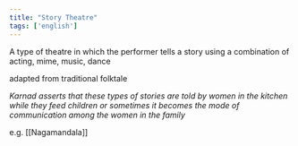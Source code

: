 ```yaml
---
title: "Story Theatre"
tags: ['english']
---
```



A type of theatre in which the performer tells a story using a combination of acting, mime, music, dance

adapted from traditional folktale 

*Karnad asserts that these types of stories are told by women in the kitchen while they feed children or sometimes it becomes the mode of  communication among the women in the family*

e.g. [[Nagamandala]]